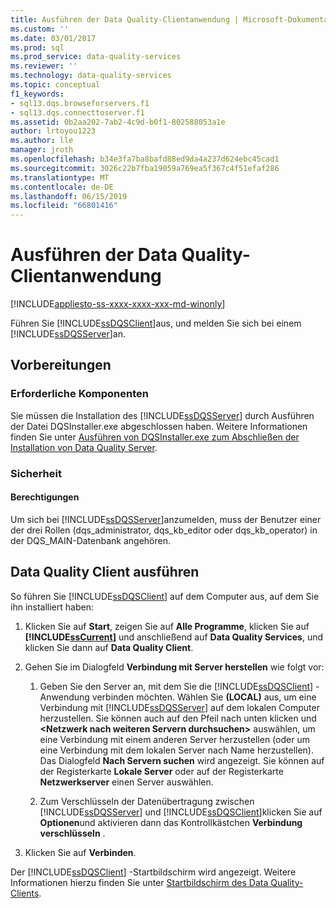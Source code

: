 ```yaml
---
title: Ausführen der Data Quality-Clientanwendung | Microsoft-Dokumentation
ms.custom: ''
ms.date: 03/01/2017
ms.prod: sql
ms.prod_service: data-quality-services
ms.reviewer: ''
ms.technology: data-quality-services
ms.topic: conceptual
f1_keywords:
- sql13.dqs.browseforservers.f1
- sql13.dqs.connecttoserver.f1
ms.assetid: 0b2aa202-7ab2-4c9d-b0f1-802588053a1e
author: lrtoyou1223
ms.author: lle
manager: jroth
ms.openlocfilehash: b34e3fa7ba8bafd88ed9da4a237d624ebc45cad1
ms.sourcegitcommit: 3026c22b7fba19059a769ea5f367c4f51efaf286
ms.translationtype: MT
ms.contentlocale: de-DE
ms.lasthandoff: 06/15/2019
ms.locfileid: "66801416"
---
```

# <a name="run-the-data-quality-client-application"></a>Ausführen der Data Quality-Clientanwendung

[!INCLUDE[appliesto-ss-xxxx-xxxx-xxx-md-winonly](../includes/appliesto-ss-xxxx-xxxx-xxx-md-winonly.md)]

  Führen Sie [!INCLUDE[ssDQSClient](../includes/ssdqsclient-md.md)]aus, und melden Sie sich bei einem [!INCLUDE[ssDQSServer](../includes/ssdqsserver-md.md)]an.  
  
##  <a name="BeforeYouBegin"></a> Vorbereitungen  
  
###  <a name="Prerequisites"></a> Erforderliche Komponenten  
 Sie müssen die Installation des [!INCLUDE[ssDQSServer](../includes/ssdqsserver-md.md)] durch Ausführen der Datei DQSInstaller.exe abgeschlossen haben. Weitere Informationen finden Sie unter [Ausführen von DQSInstaller.exe zum Abschließen der Installation von Data Quality Server](../data-quality-services/install-windows/run-dqsinstaller-exe-to-complete-data-quality-server-installation.md).  
  
###  <a name="Security"></a> Sicherheit  
  
####  <a name="Permissions"></a> Berechtigungen  
 Um sich bei [!INCLUDE[ssDQSServer](../includes/ssdqsserver-md.md)]anzumelden, muss der Benutzer einer der drei Rollen (dqs_administrator, dqs_kb_editor oder dqs_kb_operator) in der DQS_MAIN-Datenbank angehören.  
  
##  <a name="Run"></a> Data Quality Client ausführen  
 So führen Sie [!INCLUDE[ssDQSClient](../includes/ssdqsclient-md.md)] auf dem Computer aus, auf dem Sie ihn installiert haben:  
  
1.  Klicken Sie auf **Start**, zeigen Sie auf **Alle Programme**, klicken Sie auf **[!INCLUDE[ssCurrent](../includes/sscurrent-md.md)]** und anschließend auf **Data Quality Services**, und klicken Sie dann auf **Data Quality Client**.  
  
2.  Gehen Sie im Dialogfeld **Verbindung mit Server herstellen** wie folgt vor:  
  
    1.  Geben Sie den Server an, mit dem Sie die [!INCLUDE[ssDQSClient](../includes/ssdqsclient-md.md)] -Anwendung verbinden möchten. Wählen Sie **(LOCAL)** aus, um eine Verbindung mit [!INCLUDE[ssDQSServer](../includes/ssdqsserver-md.md)] auf dem lokalen Computer herzustellen. Sie können auch auf den Pfeil nach unten klicken und **\<Netzwerk nach weiteren Servern durchsuchen>** auswählen, um eine Verbindung mit einem anderen Server herzustellen (oder um eine Verbindung mit dem lokalen Server nach Name herzustellen). Das Dialogfeld **Nach Servern suchen** wird angezeigt. Sie können auf der Registerkarte **Lokale Server** oder auf der Registerkarte **Netzwerkserver** einen Server auswählen.  
  
    2.  Zum Verschlüsseln der Datenübertragung zwischen [!INCLUDE[ssDQSServer](../includes/ssdqsserver-md.md)] und [!INCLUDE[ssDQSClient](../includes/ssdqsclient-md.md)]klicken Sie auf **Optionen**und aktivieren dann das Kontrollkästchen **Verbindung verschlüsseln** .  
  
3.  Klicken Sie auf **Verbinden**.  
  
 Der [!INCLUDE[ssDQSClient](../includes/ssdqsclient-md.md)] -Startbildschirm wird angezeigt. Weitere Informationen hierzu finden Sie unter [Startbildschirm des Data Quality-Clients](../data-quality-services/data-quality-client-home-screen.md).  
  
  
